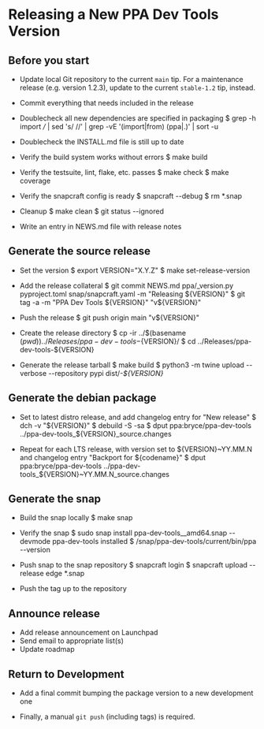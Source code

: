 Releasing a New PPA Dev Tools Version
=====================================

Before you start
----------------

* Update local Git repository to the current `main` tip.  For a
  maintenance release (e.g. version 1.2.3), update to the current
  `stable-1.2` tip, instead.

* Commit everything that needs included in the release

* Doublecheck all new dependencies are specified in packaging
  $ grep -h import */* | sed 's/    //' | grep -vE '(import|from) (ppa|\.)' | sort -u

* Doublecheck the INSTALL.md file is still up to date

* Verify the build system works without errors
  $ make build

* Verify the testsuite, lint, flake, etc. passes
  $ make check
  $ make coverage

* Verify the snapcraft config is ready
  $ snapcraft --debug
  $ rm *.snap

* Cleanup
  $ make clean
  $ git status --ignored

* Write an entry in NEWS.md file with release notes


Generate the source release
---------------------------

* Set the version
  $ export VERSION="X.Y.Z"
  $ make set-release-version

* Add the release collateral
  $ git commit NEWS.md ppa/_version.py pyproject.toml snap/snapcraft.yaml -m "Releasing ${VERSION}"
  $ git tag -a -m "PPA Dev Tools ${VERSION}" "v${VERSION}"

* Push the release
  $ git push origin main "v${VERSION}"

* Create the release directory
  $ cp -ir ../$(basename $(pwd)) ../Releases/ppa-dev-tools-${VERSION}/
  $ cd ../Releases/ppa-dev-tools-${VERSION}

* Generate the release tarball
  $ make build
  $ python3 -m twine upload --verbose --repository pypi dist/*-${VERSION}*


Generate the debian package
---------------------------

* Set to latest distro release, and add changelog entry for "New release"
  $ dch -v "${VERSION}"
  $ debuild -S -sa
  $ dput ppa:bryce/ppa-dev-tools ../ppa-dev-tools_${VERSION}_source.changes

* Repeat for each LTS release, with version set to ${VERSION}~YY.MM.N
  and changelog entry "Backport for ${codename}"
  $ dput ppa:bryce/ppa-dev-tools ../ppa-dev-tools_${VERSION}~YY.MM.N_source.changes


Generate the snap
-----------------

* Build the snap locally
  $ make snap

* Verify the snap
  $ sudo snap install ppa-dev-tools_<version>_amd64.snap --devmode
  ppa-dev-tools <version> installed
  $ /snap/ppa-dev-tools/current/bin/ppa --version

* Push snap to the snap repository
  $ snapcraft login
  $ snapcraft upload --release edge *.snap

* Push the tag up to the repository


Announce release
----------------

* Add release announcement on Launchpad
* Send email to appropriate list(s)
* Update roadmap


Return to Development
---------------------

* Add a final commit bumping the package version to a new development one

* Finally, a manual `git push` (including tags) is required.
